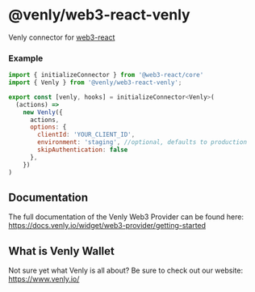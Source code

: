 # @venly/web3-react-venly

Venly connector for [web3-react](https://www.npmjs.com/package/web3-react)

### Example

```javascript
import { initializeConnector } from '@web3-react/core'
import { Venly } from '@venly/web3-react-venly';

export const [venly, hooks] = initializeConnector<Venly>(
  (actions) =>
    new Venly({
      actions,
      options: {
        clientId: 'YOUR_CLIENT_ID',
        environment: 'staging', //optional, defaults to production
        skipAuthentication: false
      },
    })
)
```

## Documentation
The full documentation of the Venly Web3 Provider can be found here: https://docs.venly.io/widget/web3-provider/getting-started

## What is Venly Wallet
Not sure yet what Venly is all about? Be sure to check out our website: https://www.venly.io/